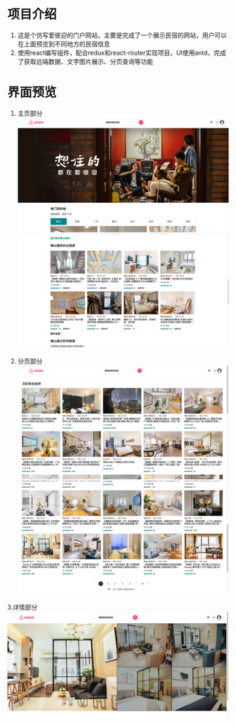 # 项目介绍 
1. 这是个仿写爱彼迎的门户网站，主要是完成了一个展示民宿的网站，用户可以在上面预览到不同地方的民宿信息
2. 使用react编写组件，配合redux和react-router实现项目，UI使用antd，完成了获取远端数据、文字图片展示、分页查询等功能

# 界面预览
1. 主页部分
![img.png](docs/img.png)
![img_1.png](docs/img_1.png)

2. 分页部分
![img_4.png](docs/img_2.png)
![img_4.png](docs/img_3.png)

3.详情部分
![img_5.png](docs/img_5.png)
